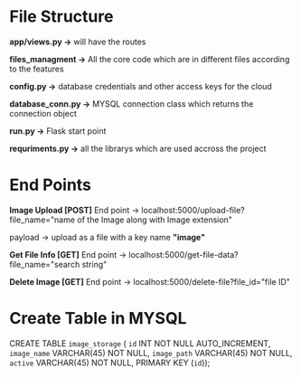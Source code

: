 # File Structure
**app/views.py ->** will have the routes 


**files_managment ->** All the core code which are in different files according to the features


**config.py ->** database credentials and other access keys for the cloud


**database_conn.py ->** MYSQL connection class which returns the connection object


**run.py ->** Flask start point


**requriments.py ->** all the librarys which are used accross the project

# End Points


**Image Upload [POST]**
End point -> localhost:5000/upload-file?file_name="name of the Image along with Image extension"


payload -> upload as a file with a key name **"**image**"**

**Get File Info [GET]**
End point -> localhost:5000/get-file-data?file_name="search string"


**Delete Image [GET]**
End point -> localhost:5000/delete-file?file_id="file ID"


# Create Table in MYSQL

CREATE TABLE `image_storage` (
  `id` INT NOT NULL AUTO_INCREMENT,
  `image_name` VARCHAR(45) NOT NULL,
  `image_path` VARCHAR(45) NOT NULL,
  `active` VARCHAR(45) NOT NULL,
  PRIMARY KEY (`id`));
